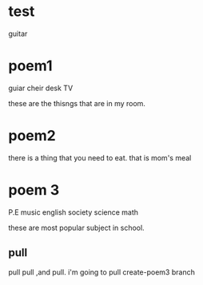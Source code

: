 # test
guitar

# poem1
guiar
cheir
desk
TV

these are the thisngs that are in my room.


# poem2

there is a thing that you need to eat.
that is mom's meal

# poem 3
P.E
music
english
society
science
math

these are most popular subject in school.

## pull
pull pull ,and pull. i'm going to pull create-poem3 branch
